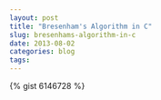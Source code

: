```yaml
---
layout: post 
title: "Bresenham's Algorithm in C"
slug: bresenhams-algorithm-in-c
date: 2013-08-02
categories: blog
tags:
---
```


{% gist 6146728 %}

